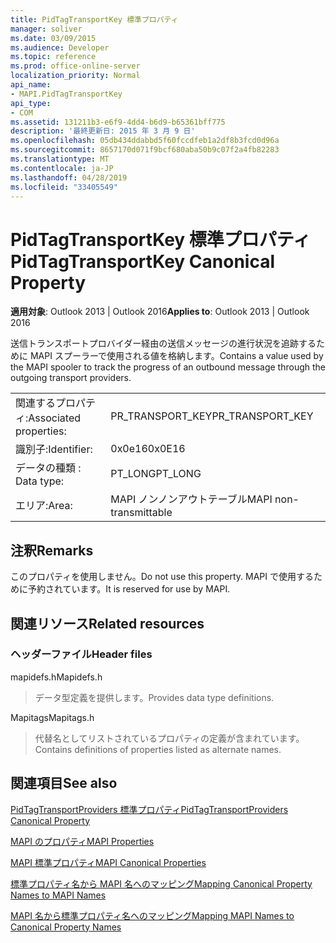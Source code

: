 ```yaml
---
title: PidTagTransportKey 標準プロパティ
manager: soliver
ms.date: 03/09/2015
ms.audience: Developer
ms.topic: reference
ms.prod: office-online-server
localization_priority: Normal
api_name:
- MAPI.PidTagTransportKey
api_type:
- COM
ms.assetid: 131211b3-e6f9-4dd4-b6d9-b65361bff775
description: '最終更新日: 2015 年 3 月 9 日'
ms.openlocfilehash: 05db434ddabbd5f60fccdfeb1a2df8b3fcd0d96a
ms.sourcegitcommit: 8657170d071f9bcf680aba50b9c07f2a4fb82283
ms.translationtype: MT
ms.contentlocale: ja-JP
ms.lasthandoff: 04/28/2019
ms.locfileid: "33405549"
---
```

# <a name="pidtagtransportkey-canonical-property"></a><span data-ttu-id="efd55-103">PidTagTransportKey 標準プロパティ</span><span class="sxs-lookup"><span data-stu-id="efd55-103">PidTagTransportKey Canonical Property</span></span>

  
  
<span data-ttu-id="efd55-104">**適用対象**: Outlook 2013 | Outlook 2016</span><span class="sxs-lookup"><span data-stu-id="efd55-104">**Applies to**: Outlook 2013 | Outlook 2016</span></span> 
  
<span data-ttu-id="efd55-105">送信トランスポートプロバイダー経由の送信メッセージの進行状況を追跡するために MAPI スプーラーで使用される値を格納します。</span><span class="sxs-lookup"><span data-stu-id="efd55-105">Contains a value used by the MAPI spooler to track the progress of an outbound message through the outgoing transport providers.</span></span>
  
|||
|:-----|:-----|
|<span data-ttu-id="efd55-106">関連するプロパティ:</span><span class="sxs-lookup"><span data-stu-id="efd55-106">Associated properties:</span></span>  <br/> |<span data-ttu-id="efd55-107">PR_TRANSPORT_KEY</span><span class="sxs-lookup"><span data-stu-id="efd55-107">PR_TRANSPORT_KEY</span></span>  <br/> |
|<span data-ttu-id="efd55-108">識別子:</span><span class="sxs-lookup"><span data-stu-id="efd55-108">Identifier:</span></span>  <br/> |<span data-ttu-id="efd55-109">0x0e16</span><span class="sxs-lookup"><span data-stu-id="efd55-109">0x0E16</span></span>  <br/> |
|<span data-ttu-id="efd55-110">データの種類 : </span><span class="sxs-lookup"><span data-stu-id="efd55-110">Data type:</span></span>  <br/> |<span data-ttu-id="efd55-111">PT_LONG</span><span class="sxs-lookup"><span data-stu-id="efd55-111">PT_LONG</span></span>  <br/> |
|<span data-ttu-id="efd55-112">エリア:</span><span class="sxs-lookup"><span data-stu-id="efd55-112">Area:</span></span>  <br/> |<span data-ttu-id="efd55-113">MAPI ノンノンアウトテーブル</span><span class="sxs-lookup"><span data-stu-id="efd55-113">MAPI non-transmittable</span></span>  <br/> |
   
## <a name="remarks"></a><span data-ttu-id="efd55-114">注釈</span><span class="sxs-lookup"><span data-stu-id="efd55-114">Remarks</span></span>

<span data-ttu-id="efd55-115">このプロパティを使用しません。</span><span class="sxs-lookup"><span data-stu-id="efd55-115">Do not use this property.</span></span> <span data-ttu-id="efd55-116">MAPI で使用するために予約されています。</span><span class="sxs-lookup"><span data-stu-id="efd55-116">It is reserved for use by MAPI.</span></span>
  
## <a name="related-resources"></a><span data-ttu-id="efd55-117">関連リソース</span><span class="sxs-lookup"><span data-stu-id="efd55-117">Related resources</span></span>

### <a name="header-files"></a><span data-ttu-id="efd55-118">ヘッダーファイル</span><span class="sxs-lookup"><span data-stu-id="efd55-118">Header files</span></span>

<span data-ttu-id="efd55-119">mapidefs.h</span><span class="sxs-lookup"><span data-stu-id="efd55-119">Mapidefs.h</span></span>
  
> <span data-ttu-id="efd55-120">データ型定義を提供します。</span><span class="sxs-lookup"><span data-stu-id="efd55-120">Provides data type definitions.</span></span>
    
<span data-ttu-id="efd55-121">Mapitags</span><span class="sxs-lookup"><span data-stu-id="efd55-121">Mapitags.h</span></span>
  
> <span data-ttu-id="efd55-122">代替名としてリストされているプロパティの定義が含まれています。</span><span class="sxs-lookup"><span data-stu-id="efd55-122">Contains definitions of properties listed as alternate names.</span></span>
    
## <a name="see-also"></a><span data-ttu-id="efd55-123">関連項目</span><span class="sxs-lookup"><span data-stu-id="efd55-123">See also</span></span>



[<span data-ttu-id="efd55-124">PidTagTransportProviders 標準プロパティ</span><span class="sxs-lookup"><span data-stu-id="efd55-124">PidTagTransportProviders Canonical Property</span></span>](pidtagtransportproviders-canonical-property.md)


[<span data-ttu-id="efd55-125">MAPI のプロパティ</span><span class="sxs-lookup"><span data-stu-id="efd55-125">MAPI Properties</span></span>](mapi-properties.md)
  
[<span data-ttu-id="efd55-126">MAPI 標準プロパティ</span><span class="sxs-lookup"><span data-stu-id="efd55-126">MAPI Canonical Properties</span></span>](mapi-canonical-properties.md)
  
[<span data-ttu-id="efd55-127">標準プロパティ名から MAPI 名へのマッピング</span><span class="sxs-lookup"><span data-stu-id="efd55-127">Mapping Canonical Property Names to MAPI Names</span></span>](mapping-canonical-property-names-to-mapi-names.md)
  
[<span data-ttu-id="efd55-128">MAPI 名から標準プロパティ名へのマッピング</span><span class="sxs-lookup"><span data-stu-id="efd55-128">Mapping MAPI Names to Canonical Property Names</span></span>](mapping-mapi-names-to-canonical-property-names.md)


